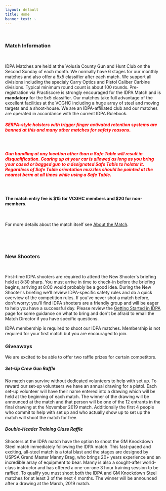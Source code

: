 ```yaml
---
layout: default
title: Home
banner_text: ~
---
```


<br />
<h3>Match Information</h3>
<br />
<p>IDPA Matches are held at the Volusia County Gun and Hunt Club on the Second Sunday of each month. We normally have 6 stages
 for our monthly matches and also offer a 5x5 classifier after each match. We support all divisions including the specialy Carry Optics 
  and Pistol Caliber Carbine divisions. Typical minimum round count is about 100 rounds. Pre-registration via Practiscore is strongly encouraged 
 for the IDPA Match and is <strong>mandatory</strong> for the 5x5 classifier. Our matches take full advantage of the excellent facilities at 
 the VCGHC including a huge array of steel and moving targets and a shoot-house. We are an IDPA-affiliated club and our matches 
 are operated in accordance with the current IDPA Rulebook.</p>

<h5 style="color: red;">SERPA-style holsters with trigger finger activated retention systems are banned at this and many other matches for safety reasons.</h5><br />   

<h5 style="color: red;">Gun handling at any location other than a Safe Table will result in disqualification. Gearing up at your car is allowed as long as you 
bring your cased or bagged gun to a designated Safe Table to holster it. Regardless of Safe Table orientation muzzles should be pointed at the nearest berm at all times while 
using a Safe Table.</h5><br />


<h4>The match entry fee is $15 for VCGHC members and $20 for non-members.</h4><br />

<p>For more details about the match itself see <a class="text" href="/about.html">About the Match</a>.</p><br />

<br /><h3>New Shooters</h3><br />

<p>First-time IDPA shooters are required to attend the New Shooter's briefing held at 8:30 sharp. You must arrive in time to check-in before 
 the briefing begins, arriving at 8:00 would probably be a good idea. During the New Shooter's briefing we'll review IDPA-specific safety rules 
and do a quick overview of the competition rules. If you've never shot a match before, don't worry: you'll find IDPA shooters are 
a friendly group and will be eager to help you have a successful day. Please review the <a class="text" href="/getting-started-idpa.html">Getting Started in IDPA</a> page for some guidance on what to bring and 
don't be afraid to email the Match Director if you have specific questions.</p>

<p>IDPA membership is required to shoot our IDPA matches. Membership is not required for your first match but you are encouraged 
to join.</p>

<h3>Giveaways</h3>

<p>We are excited to be able to offer two raffle prizes for certain competitors.</p>

<h5>Set-Up Crew Gun Raffle</h5>

<p>No match can survive without dedicated volunteers to help with set up. To reward our set-up volunteers we have an annual drawing for a pistol. 
Each set-up volunteer will have their name entered into a drawing which will be held at the beginning of each match. The winner of the drawing 
will be announced at the match and that person will be one of the 12 entrants in the final drawing at the November 2019 match. Additionally the first 
4 people who commit to help with set up and who actually show up to set up the match will shoot the match for free.

<h5>Double-Header Training Class Raffle</h5>

<p>Shooters at the IDPA match have the option to shoot the GM Knockdown Steel match immediately following the IDPA match. This fast-paced and exciting, 
all-steel match is a total blast and the stages are designed by USPSA Grand Master Manny Brag, who brings 20+ years experience and 
an incredible array of equipment to bear. Manny is also a sought-after world-class instructor and has offered a one-on-one 3 hour training 
session to be raffled. To qualify you must shoot both the IDPA and GM Knockdown Steel matches for at least 3 of the next 4 
months. The winner will be announced after a drawing at the March, 2019 match.</p>

